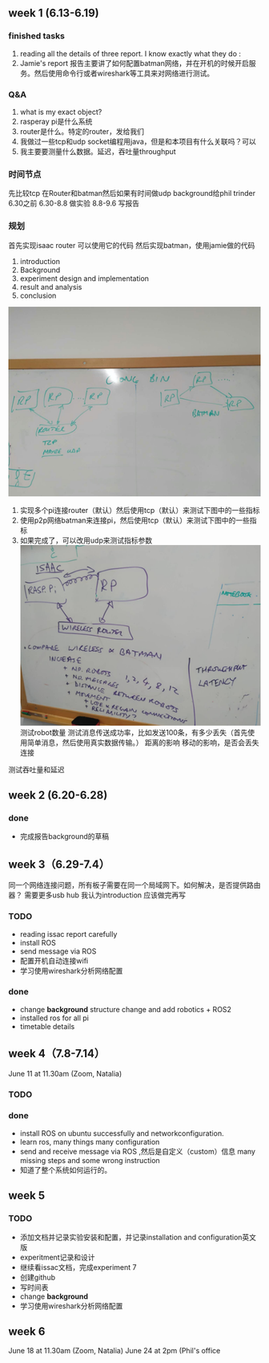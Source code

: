 ## week 1 (6.13-6.19)
### finished tasks
1. reading all the details of three report. I know exactly what they do :
2. Jamie's report 报告主要讲了如何配置batman网络，并在开机的时候开启服务。然后使用命令行或者wireshark等工具来对网络进行测试。

### Q&A

1. what is my exact object?
2. rasperay pi是什么系统
3. router是什么。特定的router，发给我们
4. 我做过一些tcp和udp socket编程用java，但是和本项目有什么关联吗？可以
5. 我主要要测量什么数据。延迟，吞吐量throughput

### 时间节点
先比较tcp 在Router和batman然后如果有时间做udp
background给phil trinder 6.30之前
6.30-8.8 做实验
8.8-9.6 写报告

### 规划
首先实现isaac router 可以使用它的代码
然后实现batman，使用jamie做的代码

1. introduction
2. Background
3. experiment design and implementation
4. result and analysis
5. conclusion

![](media/15614533550263.jpg)
1. 实现多个pi连接router（默认）然后使用tcp（默认）来测试下图中的一些指标
2. 使用p2p网络batman来连接pi，然后使用tcp（默认）来测试下图中的一些指标
3. 如果完成了，可以改用udp来测试指标参数
![](media/15614533701248.jpg)
测试robot数量
测试消息传送成功率，比如发送100条，有多少丢失（首先使用简单消息，然后使用真实数据传输。）
距离的影响
移动的影响，是否会丢失连接

测试吞吐量和延迟
## week 2 (6.20-6.28)
### done
- 完成报告background的草稿

## week 3（6.29-7.4）
同一个网络连接问题，所有板子需要在同一个局域网下。如何解决，是否提供路由器？
需要更多usb hub
我认为introduction 应该做完再写
### TODO
- reading issac report carefully
- install ROS 
- send message via ROS
- 配置开机自动连接wifi
- 学习使用wireshark分析网络配置


### done
- change **background** structure change and add robotics + ROS2
- installed ros for all pi 
- timetable details

## week 4（7.8-7.14）
June 11 at 11.30am (Zoom, Natalia)

### TODO


### done
- install ROS on ubuntu successfully and networkconfiguration.
- learn ros, many things many configuration
- send and receive message via ROS ,然后是自定义（custom）信息 many missing steps and some wrong instruction
- 知道了整个系统如何运行的。


## week 5

### TODO
- 添加文档并记录实验安装和配置，并记录installation and configuration英文版
- experitment记录和设计
- 继续看issac文档，完成experiment 7
- 创建github
- 写时间表
- change **background** 
- 学习使用wireshark分析网络配置



## week 6
June 18 at 11.30am (Zoom, Natalia)
June 24 at 2pm (Phil's office